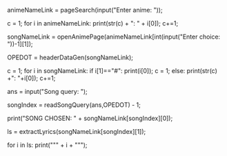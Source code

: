 animeNameLink = pageSearch(input("Enter anime: "));

c = 1;
for i in animeNameLink:
	print(str(c) + ": " + i[0]);
	c+=1;

songNameLink = openAnimePage(animeNameLink[int(input("Enter choice: "))-1][1]);


OPEDOT = headerDataGen(songNameLink);

c = 1;
for i in songNameLink:
	if i[1]=="#":
		print(i[0]);
		c = 1;
	else:
		print(str(c) +": "+i[0]);
		c+=1;

ans = input("Song query: ");

songIndex = readSongQuery(ans,OPEDOT) - 1;

print("SONG CHOSEN: " + songNameLink[songIndex][0]);

ls = extractLyrics(songNameLink[songIndex][1]);

for i in ls:
	print("\"" + i + "\"");